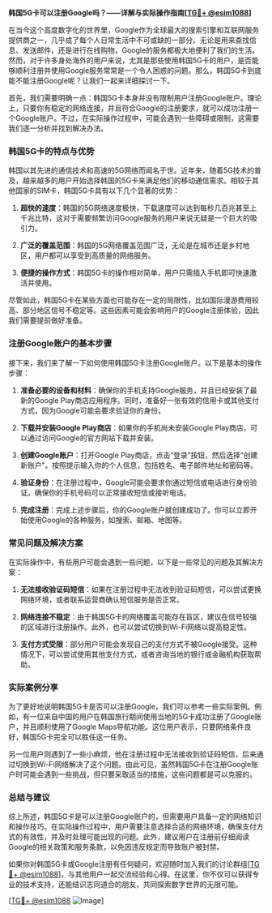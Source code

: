 **韩国5G卡可以注册Google吗？——详解与实际操作指南[[TG💪+ @esim1088](https://t.me/s/esim1088)]**

在当今这个高度数字化的世界里，Google作为全球最大的搜索引擎和互联网服务提供商之一，几乎成了每个人日常生活中不可或缺的一部分。无论是用来查找信息、发送邮件，还是进行在线购物，Google的服务都极大地便利了我们的生活。然而，对于许多身处海外的用户来说，尤其是那些使用韩国5G卡的用户，是否能够顺利注册并使用Google服务常常是一个令人困惑的问题。那么，韩国5G卡到底能不能注册Google呢？让我们一起来详细探讨一下。

首先，我们需要明确一点：韩国5G卡本身并没有限制用户注册Google账户。理论上，只要你有稳定的网络连接，并且符合Google的注册要求，就可以成功注册一个Google账户。不过，在实际操作过程中，可能会遇到一些障碍或限制，这需要我们逐一分析并找到解决办法。

### 韩国5G卡的特点与优势

韩国以其先进的通信技术和高速的5G网络而闻名于世。近年来，随着5G技术的普及，越来越多的用户开始选择韩国的5G卡来满足他们的移动通信需求。相较于其他国家的SIM卡，韩国5G卡具有以下几个显著的优势：

1. **超快的速度**：韩国的5G网络速度极快，下载速度可以达到每秒几百兆甚至上千兆比特，这对于需要频繁访问Google服务的用户来说无疑是一个巨大的吸引力。
   
2. **广泛的覆盖范围**：韩国的5G网络覆盖范围广泛，无论是在城市还是乡村地区，用户都可以享受到高质量的网络服务。

3. **便捷的操作方式**：韩国5G卡的操作相对简单，用户只需插入手机即可快速激活并使用。

尽管如此，韩国5G卡在某些方面也可能存在一定的局限性，比如国际漫游费用较高、部分地区信号不稳定等。这些因素可能会影响用户的Google注册体验，因此我们需要提前做好准备。

### 注册Google账户的基本步骤

接下来，我们来了解一下如何使用韩国5G卡注册Google账户。以下是基本的操作步骤：

1. **准备必要的设备和材料**：确保你的手机支持Google服务，并且已经安装了最新的Google Play商店应用程序。同时，准备好一张有效的信用卡或其他支付方式，因为Google可能会要求验证你的身份。

2. **下载并安装Google Play商店**：如果你的手机尚未安装Google Play商店，可以通过访问Google的官方网站下载并安装。

3. **创建Google账户**：打开Google Play商店，点击“登录”按钮，然后选择“创建新账户”。按照提示输入你的个人信息，包括姓名、电子邮件地址和密码等。

4. **验证身份**：在注册过程中，Google可能会要求你通过短信或电话进行身份验证。确保你的手机号码可以正常接收短信或接听电话。

5. **完成注册**：完成上述步骤后，你的Google账户就创建成功了。你可以立即开始使用Google的各种服务，如搜索、邮箱、地图等。

### 常见问题及解决方案

在实际操作中，有些用户可能会遇到一些问题，以下是一些常见的问题及其解决方案：

1. **无法接收验证码短信**：如果在注册过程中无法收到验证码短信，可以尝试更换网络环境，或者联系运营商确认短信服务是否正常。

2. **网络连接不稳定**：由于韩国5G卡的网络覆盖可能存在盲区，建议在信号较强的区域进行注册操作。此外，也可以尝试切换到Wi-Fi网络以提高稳定性。

3. **支付方式受限**：部分用户可能会发现自己的支付方式不被Google接受。这种情况下，可以尝试使用其他支付方式，或者咨询当地的银行或金融机构获取帮助。

### 实际案例分享

为了更好地说明韩国5G卡是否可以注册Google，我们可以参考一些实际案例。例如，有一位来自中国的用户在韩国旅行期间使用当地的5G卡成功注册了Google账户，并且顺利使用了Google Maps导航功能。这位用户表示，只要网络条件良好，韩国5G卡完全可以胜任这一任务。

另一位用户则遇到了一些小麻烦，他在注册过程中无法接收到验证码短信，后来通过切换到Wi-Fi网络解决了这个问题。由此可见，虽然韩国5G卡在注册Google账户时可能会遇到一些挑战，但只要采取适当的措施，这些问题都是可以克服的。

### 总结与建议

综上所述，韩国5G卡是可以注册Google账户的，但需要用户具备一定的网络知识和操作技巧。在实际操作过程中，用户需要注意选择合适的网络环境，确保支付方式的有效性，并及时处理可能出现的问题。此外，建议用户在注册前仔细阅读Google的相关政策和服务条款，以免因违反规定而导致账户被封禁。

如果你对韩国5G卡或Google注册有任何疑问，欢迎随时加入我们的讨论群组[[TG💪+ @esim1088](https://t.me/s/esim1088)]，与其他用户一起交流经验和心得。在这里，你不仅可以获得专业的技术支持，还能结识志同道合的朋友，共同探索数字世界的无限可能。

[[TG💪+ @esim1088](https://t.me/s/esim1088) ![Image](https://i.postimg.cc/4NQfJmqS/Snipaste-2025-05-13-00-14-12.png)]